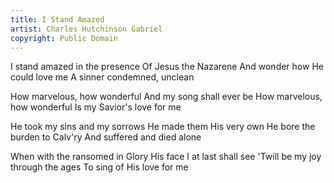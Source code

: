 ```yaml
---
title: I Stand Amazed
artist: Charles Hutchinson Gabriel
copyright: Public Domain
---
```


I stand amazed in the presence
Of Jesus the Nazarene
And wonder how He could love me
A sinner condemned, unclean

How marvelous, how wonderful
And my song shall ever be
How marvelous, how wonderful
Is my Savior's love for me

He took my sins and my sorrows
He made them His very own
He bore the burden to Calv'ry
And suffered and died alone

When with the ransomed in Glory
His face I at last shall see
'Twill be my joy through the ages
To sing of His love for me

